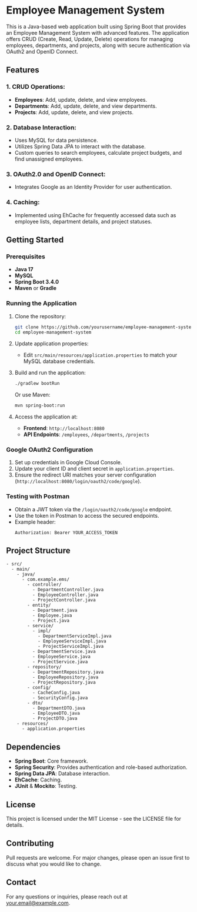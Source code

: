 # Employee Management System

This is a Java-based web application built using Spring Boot that provides an Employee Management System with advanced features. The application offers CRUD (Create, Read, Update, Delete) operations for managing employees, departments, and projects, along with secure authentication via OAuth2 and OpenID Connect.

## Features

### 1. CRUD Operations:
- **Employees**: Add, update, delete, and view employees.
- **Departments**: Add, update, delete, and view departments.
- **Projects**: Add, update, delete, and view projects.

### 2. Database Interaction:
- Uses MySQL for data persistence.
- Utilizes Spring Data JPA to interact with the database.
- Custom queries to search employees, calculate project budgets, and find unassigned employees.

### 3. OAuth2.0 and OpenID Connect:
- Integrates Google as an Identity Provider for user authentication.

### 4. Caching:
- Implemented using EhCache for frequently accessed data such as employee lists, department details, and project statuses.

## Getting Started

### Prerequisites
- **Java 17**
- **MySQL**
- **Spring Boot 3.4.0**
- **Maven** or **Gradle**

### Running the Application
1. Clone the repository:
   ```bash
   git clone https://github.com/yourusername/employee-management-system.git
   cd employee-management-system
   ```

2. Update application properties:
   - Edit `src/main/resources/application.properties` to match your MySQL database credentials.

3. Build and run the application:
   ```bash
   ./gradlew bootRun
   ```
   Or use Maven:
   ```bash
   mvn spring-boot:run
   ```

4. Access the application at:
   - **Frontend**: `http://localhost:8080`
   - **API Endpoints**: `/employees`, `/departments`, `/projects`

### Google OAuth2 Configuration
1. Set up credentials in Google Cloud Console.
2. Update your client ID and client secret in `application.properties`.
3. Ensure the redirect URI matches your server configuration (`http://localhost:8080/login/oauth2/code/google`).

### Testing with Postman
- Obtain a JWT token via the `/login/oauth2/code/google` endpoint.
- Use the token in Postman to access the secured endpoints.
- Example header:
  ```
  Authorization: Bearer YOUR_ACCESS_TOKEN
  ```

## Project Structure
```
- src/
  - main/
    - java/
      - com.example.ems/
        - controller/
          - DepartmentController.java
          - EmployeeController.java
          - ProjectController.java
        - entity/
          - Department.java
          - Employee.java
          - Project.java
        - service/
          - impl/
            - DepartmentServiceImpl.java
            - EmployeeServiceImpl.java
            - ProjectServiceImpl.java
          - DepartmentService.java
          - EmployeeService.java
          - ProjectService.java
        - repository/
          - DepartmentRepository.java
          - EmployeeRepository.java
          - ProjectRepository.java
        - config/
          - CacheConfig.java
          - SecurityConfig.java
        - dto/
          - DepartmentDTO.java
          - EmployeeDTO.java
          - ProjectDTO.java
    - resources/
      - application.properties
```

## Dependencies
- **Spring Boot**: Core framework.
- **Spring Security**: Provides authentication and role-based authorization.
- **Spring Data JPA**: Database interaction.
- **EhCache**: Caching.
- **JUnit** & **Mockito**: Testing.

## License
This project is licensed under the MIT License - see the LICENSE file for details.

## Contributing
Pull requests are welcome. For major changes, please open an issue first to discuss what you would like to change.

## Contact
For any questions or inquiries, please reach out at your.email@example.com.


